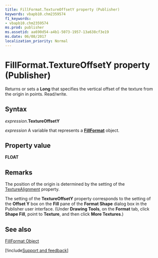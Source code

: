 ```yaml
---
title: FillFormat.TextureOffsetY property (Publisher)
keywords: vbapb10.chm2359574
f1_keywords:
- vbapb10.chm2359574
ms.prod: publisher
ms.assetid: aa690d54-a4b1-5073-1957-13a638cf3e19
ms.date: 06/08/2017
localization_priority: Normal
---
```



# FillFormat.TextureOffsetY property (Publisher)

Returns or sets a  **Long** that specifies the vertical offset of the texture from the origin in points. Read/write.


## Syntax

_expression_.**TextureOffsetY**

_expression_ A variable that represents a **[FillFormat](publisher.fillformat.md)** object.


## Property value

 **FLOAT**


## Remarks

The position of the origin is determined by the setting of the  [TextureAlignment](Publisher.fillformat.texturealignment.md) property.

The setting of the  **TextureOffsetY** property corresponds to the setting of the **Offset Y** box on the **Fill** pane of the **Format Shape** dialog box in the Publisher user interface. (Under **Drawing Tools**, on the  **Format** tab, click **Shape Fill**, point to  **Texture**, and then click  **More Textures**.)


## See also


 [FillFormat Object](Publisher.FillFormat.md)

[!include[Support and feedback](~/includes/feedback-boilerplate.md)]